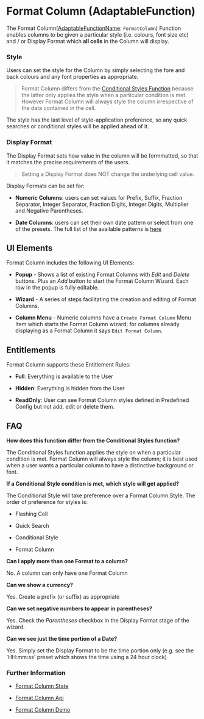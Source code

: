 # Format Column (AdaptableFunction)

The Format Column([AdaptableFunctionName](https://api.adaptabletools.com/modules/_src_predefinedconfig_common_types_.html#adaptablefunctionname): `FormatColumn`) Function enables columns to be given a particular style (i.e. colours, font size etc) and / or Display Format which **all cells** in the Column will display.

### Style

Users can set the style for the Column by simply selecting the fore and back colours and any font properties as appropriate.

> Format Column differs from the [Conditional Styles Function](./conditional-style-function.md) because the latter only applies the style when a particular condition is met.  However Format Column will always style the column irrespective of the data contained in the cell.

The style has the last level of style-application preference, so any quick searches or conditional styles will be applied ahead of it.


### Display Format

The Display Format sets how value in the column will be formmatted, so that it matches the precise requirements of the users.  

> Setting a Display Format does NOT change the underlying cell value.

Display Formats can be set for:

- **Numeric Columns**:  users can set values for Prefix, Suffix, Fraction Separator, Integer Separator, Fraction Digits, Integer Digits, Multiplier and Negative Parentheses.

- **Date Columns**: users can set their own date pattern or select from one of the presets.  The full list of the available patterns is [here](https://www.unicode.org/reports/tr35/tr35-dates.html#Date_Field_Symbol_Table)


## UI Elements
Format Column includes the following UI Elements:

- **Popup** - Shows a list of existing Format Columns with *Edit* and *Delete* buttons.  Plus an *Add* button to start the Format Column Wizard.  Each row in the popup is fully editable. 

- **Wizard** - A series of steps facilitating the creation and editing of Format Columns.

- **Column Menu** - Numeric columns have a `Create Format Column` Menu Item which starts the Format Column wizard; for columns already displaying as a Format Column it says `Edit Format Column`.


## Entitlements
Format Column supports these Entitlement Rules:

- **Full**: Everything is available to the User

- **Hidden**: Everything is hidden from the User

- **ReadOnly**: User can see Format Column styles defined in Predefined Config but not add, edit or delete them.

## FAQ

**How does this function differ from the Conditional Styles function?**

The Conditional Styles function applies the style on when a particular condition is met.  Format Column will always style the column; it is best used when a user wants a particular column to have a distinctive background or font.

**If a Conditional Style condition is met, which style will get applied?**

The Conditional Style will take preference over a Format Column Style.  The order of preference for styles is:

- Flashing Cell

- Quick Search

- Conditional Style

- Format Column

**Can I apply more than one Format to a column?**

No. A column can only have one Format Column

**Can we show a currency?**

Yes. Create a prefix (or suffix) as appropriate

**Can we set negative numbers to appear in parentheses?**

Yes. Check the *Parentheses* checkbox in the Display Format stage of the wizard.

**Can we see just the time portion of a Date?**

Yes. Simply set the Display Format to be the time portion only (e.g. see the 'HH:mm:ss' preset which shows the time using a 24 hour clock)


### Further Information

- [Format Column State](https://api.adaptabletools.com/interfaces/_src_predefinedconfig_formatcolumnstate_.formatcolumnstate.html)

- [Format Column Api](https://api.adaptabletools.com/interfaces/_src_api_formatcolumnapi_.formatcolumnapi.html)

- [Format Column Demo](https://demo.adaptabletools.com/style/aggridformatcolumndemo)

